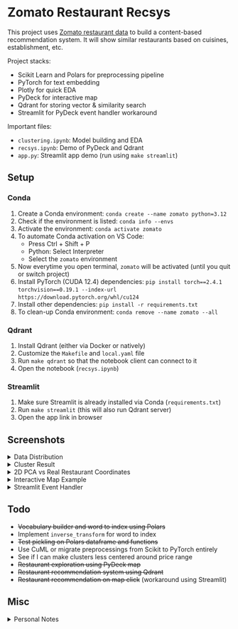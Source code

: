 # Zomato Restaurant Recsys

This project uses [Zomato restaurant data](https://www.kaggle.com/datasets/rabhar/zomato-restaurants-in-india) to build a content-based recommendation system. It will show similar restaurants based on cuisines, establishment, etc.

Project stacks:
- Scikit Learn and Polars for preprocessing pipeline
- PyTorch for text embedding
- Plotly for quick EDA
- PyDeck for interactive map
- Qdrant for storing vector & similarity search
- Streamlit for PyDeck event handler workaround

Important files:
- `clustering.ipynb`: Model building and EDA
- `recsys.ipynb`: Demo of PyDeck and Qdrant
- `app.py`: Streamlit app demo (run using `make streamlit`)

## Setup

### Conda

1. Create a Conda environment: `conda create --name zomato python=3.12`
2. Check if the environment is listed: `conda info --envs`
3. Activate the environment: `conda activate zomato`
4. To automate Conda activation on VS Code:
    - Press Ctrl + Shift + P
    - Python: Select Interpreter
    - Select the `zomato` environment
5. Now everytime you open terminal, `zomato` will be activated (until you quit or switch project)
6. Install PyTorch (CUDA 12.4) dependencies: `pip install torch==2.4.1 torchvision==0.19.1 --index-url https://download.pytorch.org/whl/cu124`
7. Install other dependencies: `pip install -r requirements.txt`
8. To clean-up Conda environment: `conda remove --name zomato --all`

### Qdrant

1. Install Qdrant (either via Docker or natively)
2. Customize the `Makefile` and `local.yaml` file
3. Run `make qdrant` so that the notebook client can connect to it
4. Open the notebook (`recsys.ipynb`)

### Streamlit

1. Make sure Streamlit is already installed via Conda (`requirements.txt`)
2. Run `make streamlit` (this will also run Qdrant server)
3. Open the app link in browser

## Screenshots

<details>
  <summary>Data Distribution</summary>

  ![](img/data_distribution.svg)

</details>

<details>
  <summary>Cluster Result</summary>

  ![](img/cluster_result.svg)

</details>

<details>
  <summary>2D PCA vs Real Restaurant Coordinates</summary>

  ![](img/pca_vs_real_coordinate.svg)

</details>

<details>
  <summary>Interactive Map Example</summary>

  ![](img/interactive_map.png)

</details>

<details>
  <summary>Streamlit Event Handler</summary>

  ![](img/streamlit_app.png)

</details>

## Todo

- ~~Vocabulary builder and word to index using Polars~~
- Implement `inverse_transform` for word to index
- ~~Test pickling on Polars dataframe and functions~~
- Use CuML or migrate preprocessings from Scikit to PyTorch entirely
- See if I can make clusters less centered around price range
- ~~Restaurant exploration using PyDeck map~~
- ~~Restaurant recommendation system using Qdrant~~
- ~~Restaurant recommendation on map click~~ (workaround using Streamlit)

## Misc

<details>
  <summary>Personal Notes</summary>

- Don't save the pipeline result back to the original variable. This will make evalution much harder since the original (untransformed) data is not available anymore
- Clustering doesn't guarantee better categorization. Sometimes the results are hard to interpret from human perspective, or the cluster quality is bad no matter how much you tweak it (even with the help of embedding)
  - The data structure must be made with data-driven approach in mind, not as an afterthought, so that human-like labeling (like RFM) can still be done in case of bad cluster result. Example:
    - There should be a primary/dominant cuisine theme even if the restaurant owner can add more cuisines as a list. If a restaurant doesn't have specific cuisine culture (e.g. ice cream), a default value can be selected
    - Highlights can be unnested as separate boolean column instead (e.g. debit, credit, reservation, takeaway). This can be done as part of preprocessing but probably less accurate since the text can be anything
- User based recommendation system may be better in case we need to predict next restaurant to go/order, as opposed of content-based which will only show similars restaurants (e.g. why would I go to KFC if I already ate at McDonalds?). Unfortunately, there's no user data to test on this dataset

</details>
